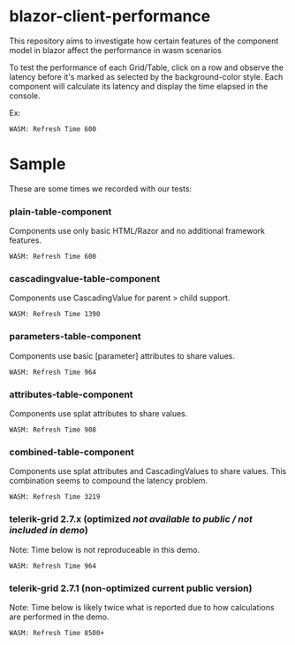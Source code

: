 # blazor-client-performance
This repository aims to investigate how certain features of the component model in blazor affect the performance in wasm scenarios

To test the performance of each Grid/Table, click on a row and observe the latency before it's marked as selected by the background-color style. Each component will calculate its latency and display the time elapsed in the console.

Ex:
```
WASM: Refresh Time 600
```

# Sample
These are some times we recorded with our tests:

### plain-table-component
Components use only basic HTML/Razor and no additional framework features.
```
WASM: Refresh Time 600
```
### cascadingvalue-table-component
Components use CascadingValue for parent > child support.
```
WASM: Refresh Time 1390
```
### parameters-table-component
Components use basic [parameter] attributes to share values.
```
WASM: Refresh Time 964
```
### attributes-table-component
Components use splat attributes to share values.
```
WASM: Refresh Time 908
```
### combined-table-component
Components use splat attributes and CascadingValues to share values. This combination seems to compound the latency problem.
```
WASM: Refresh Time 3219
```
### telerik-grid 2.7.x (optimized *not available to public / not included in demo*)
Note: Time below is not reproduceable in this demo.
```
WASM: Refresh Time 964
```
### telerik-grid 2.7.1 (non-optimized current public version)
Note: Time below is likely twice what is reported due to how calculations are performed in the demo.
```
WASM: Refresh Time 8500+
```
